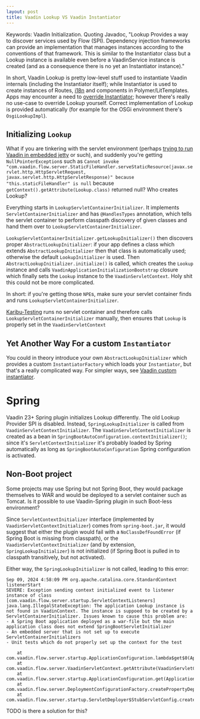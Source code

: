 ```yaml
---
layout: post
title: Vaadin Lookup VS Vaadin Instantiator
---
```


Keywords: Vaadin Initialization. Quoting Javadoc,
"Lookup Provides a way to discover services used by Flow (SPI). Dependency injection
frameworks can provide an implementation that manages instances according to
the conventions of that framework. This is similar to the Instantiator class but a Lookup
instance is available even before a VaadinService instance is created
(and as a consequence there is no yet an Instantiator instance)."

In short, Vaadin Lookup is pretty low-level stuff used to instantiate Vaadin internals (including the Instantiator itself);
while Instantiator is used to create instances of Routes, [i18n](../vaadin-localization/)
and components in Polymer/LitTemplates. Apps may encounter a need to [override Instantiator](../vaadin-custom-instantiator/);
however there's really no use-case to override Lookup yourself. Correct
implementation of Lookup is provided automatically (for example for the OSGi environment there's `OsgiLookupImpl`).

## Initializing `Lookup`

What if you are tinkering with the servlet environment (perhaps
[trying to run Vaadin in embedded jetty](https://github.com/mvysny/vaadin-embedded-jetty-gradle) or such),
and suddenly you're getting `NullPointerException`s such as `Cannot invoke "com.vaadin.flow.server.StaticFileHandler.serveStaticResource(javax.servlet.http.HttpServletRequest, javax.servlet.http.HttpServletResponse)" because "this.staticFileHandler" is null`
because `getContext().getAttribute(Lookup.class)` returned null? Who creates Lookup?

Everything starts in `LookupServletContainerInitializer`. It implements `ServletContainerInitializer`
and has `@HandlesTypes` annotation, which tells the servlet container to perform classpath discovery
of given classes and hand them over to `LookupServletContainerInitializer`.

`LookupServletContainerInitializer.getLookupInitializer()` then discovers proper `AbstractLookupInitializer`:
if your app defines a class which extends `AbstractLookupInitializer` then that class is automatically used;
otherwise the default `LookupInitializer` is used. Then `AbstractLookupInitializer.initialize()` is called,
which creates the `Lookup` instance and calls `VaadinApplicationInitializationBootstrap` closure
which finally sets the `Lookup` instance to the `VaadinServletContext`. Holy shit this
could not be more complicated.

In short: if you're getting those `NPE`s, make sure your servlet container finds and runs
`LookupServletContainerInitializer`.

[Karibu-Testing](https://github.com/mvysny/karibu-testing/) runs no servlet container and
therefore calls `LookupServletContainerInitializer` manually, then ensures that `Lookup` is
properly set in the `VaadinServletContext`

## Yet Another Way For a custom `Instantiator`

You could in theory introduce your own `AbstractLookupInitializer` which provides a custom `InstantiatorFactory`
which loads your `Instantiator`, but that's a really complicated way. For simpler ways, see
[Vaadin custom instantiator](../vaadin-custom-instantiator/).

# Spring

Vaadin 23+ Spring plugin initializes Lookup differently. The old Lookup Provider SPI is disabled.
Instead, `SpringLookupInitializer` is called from `VaadinServletContextInitializer`.
The `VaadinServletContextInitializer` is created as a bean in `SpringBootAutoConfiguration.contextInitializer()`;
since it's `ServletContextInitializer` it's probably loaded by Spring automatically
as long as `SpringBootAutoConfiguration` Spring configuration is activated.

## Non-Boot project

Some projects may use Spring but not Spring Boot, they would package themselves to WAR and
would be deployed to a servlet container such as Tomcat. Is it possible to use Vaadin-Spring
plugin in such Boot-less environment?

Since `ServletContextInitializer` interface (implemented by `VaadinServletContextInitializer`) comes from `spring-boot.jar`,
it would suggest
that either the plugin would fail with a `NoClassDefFoundError` (if Spring Boot is missing from classpath), or the `VaadinServletContextInitializer`
(and by extension, `SpringLookupInitializer`) is not initialized (if Spring Boot is pulled in to classpath transitively, but not activated).

Either way, the `SpringLookupInitializer` is not called, leading to this error:

```
Sep 09, 2024 4:58:09 PM org.apache.catalina.core.StandardContext listenerStart
SEVERE: Exception sending context initialized event to listener instance of class [com.vaadin.flow.server.startup.ServletContextListeners]
java.lang.IllegalStateException: The application Lookup instance is not found in VaadinContext. The instance is suppoed to be created by a ServletContainerInitializer. Issues known to cause this problem are:
- A Spring Boot application deployed as a war-file but the main application class does not extend SpringBootServletInitializer
- An embedded server that is not set up to execute ServletContainerInitializers
- Unit tests which do not properly set up the context for the test

	at com.vaadin.flow.server.startup.ApplicationConfiguration.lambda$get$0(ApplicationConfiguration.java:47)
	at com.vaadin.flow.server.VaadinServletContext.getAttribute(VaadinServletContext.java:66)
	at com.vaadin.flow.server.startup.ApplicationConfiguration.get(ApplicationConfiguration.java:41)
	at com.vaadin.flow.server.DeploymentConfigurationFactory.createPropertyDeploymentConfiguration(DeploymentConfigurationFactory.java:74)
	at com.vaadin.flow.server.startup.ServletDeployer$StubServletConfig.createDeploymentConfiguration(ServletDeployer.java:178)
```

TODO is there a solution for this?
